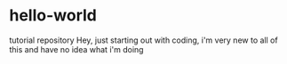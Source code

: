 # hello-world
tutorial repository
Hey, just starting out with coding, i'm very new to all of this and have no idea what i'm doing
